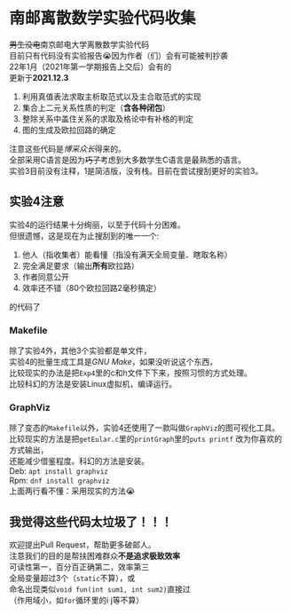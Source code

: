# 南邮离散数学实验代码收集

~~男生没电~~南京邮电大学离散数学实验代码  
目前只有代码没有实验报告😭因为作者（们）会有可能被判抄袭  
22年1月（2021年第一学期报告上交后）会有的  
更新于**2021.12.3**

1. 利用真值表法求取主析取范式以及主合取范式的实现
2. 集合上二元关系性质的判定（**含各种闭包**）
3. 整除关系中盖住关系的求取及格论中有补格的判定
4. 图的生成及欧拉回路的确定

注意这些代码是*博采众长*得来的。  
全部采用C语言是因为~~巧了~~考虑到大多数学生C语言是最熟悉的语言。  
实验3目前没有注释，1是简洁版，没有栈。目前在尝试搜刮更好的实验3。

## 实验4注意

实验4的运行结果十分绚丽，以至于代码十分困难。  
但很遗憾，这是现在为止搜刮到的唯一一个:  

1. 他人（指收集者）能看懂（指没有满天全局变量、瞎取名称）
2. 完全满足要求（输出**所有**欧拉路）
3. 作者同意公开
4. 效率还不错（80个欧拉回路2毫秒搞定）

的代码了

### Makefile

除了实验4外，其他3个实验都是单文件，  
实验4的批量生成工具是*GNU Make*，如果没听说这个东西，  
比较现实的办法是把`Exp4`里的c和h文件下下来，按照习惯的方式处理。  
比较科幻的方法是安装Linux虚拟机，编译运行。  

### GraphViz

除了变态的`Makefile`以外，实验4还使用了一款叫做`GraphViz`的图可视化工具。  
比较现实的方法是把`getEular.c`里的`printGraph`里的`puts printf`
改为你喜欢的方式输出，  
还能减少借鉴程度。科幻的方法是安装。  
Deb: `apt install graphviz`  
Rpm: `dnf install graphviz`  
上面两行看不懂：采用现实的方法😭

## 我觉得这些代码太垃圾了！！！

欢迎提出Pull Request，帮助更多破邮人。  
注意我们的目的是帮扶困难群众**不是追求极致效率**  
可读性第一，百分百正确第二，效率第三  
全局变量超过3个（`static`不算），或  
命名出现类似`void fun(int sum1, int sum2)`直接过  
（作用域小，如`for`循环里的i j等不算）